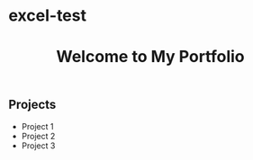 # excel-test
<!DOCTYPE html>
<html lang="en">
<head>
    <meta charset="UTF-8">
    <meta name="viewport" content="width=device-width, initial-scale=1.0">
    <title>Portfolio</title>
    <link rel="stylesheet" href="styles.css"> <!-- Optional if you have a CSS file -->
</head>
<body>
    <header>
        <h1>Welcome to My Portfolio</h1>
    </header>
    <section>
        <h2>Projects</h2>
        <ul>
            <li>Project 1</li>
            <li>Project 2</li>
            <li>Project 3</li>
        </ul>
    </section>
</body>
</html>
 
